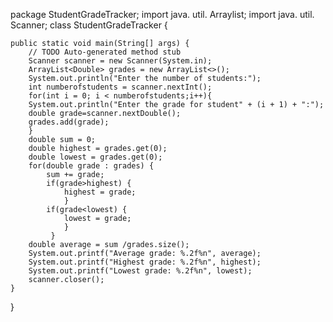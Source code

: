 package StudentGradeTracker;
import java. util. Arraylist;
import java. util. Scanner;
 class StudentGradeTracker {

	public static void main(String[] args) {
		// TODO Auto-generated method stub
		Scanner scanner = new Scanner(System.in);
		ArrayList<Double> grades = new ArrayList<>();
		System.out.println("Enter the number of students:");
		int numberofstudents = scanner.nextInt();
		for(int i = 0; i < numberofstudents;i++){
		System.out.println("Enter the grade for student" + (i + 1) + ":");
		double grade=scanner.nextDouble();
		grades.add(grade);
		}
		double sum = 0;
		double highest = grades.get(0);
		double lowest = grades.get(0);
		for(double grade : grades) {
			sum += grade;
			if(grade>highest) {
				highest = grade;
				}
			if(grade<lowest) {
				lowest = grade;
			    }
		     }
		double average = sum /grades.size();
		System.out.printf("Average grade: %.2f%n", average);
		System.out.printf("Highest grade: %.2f%n", highest);
		System.out.printf("Lowest grade: %.2f%n", lowest);
		scanner.closer();
	}
		

}
